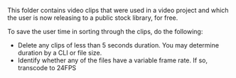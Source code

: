 This folder contains video clips that were used in a video project and which the user is now releasing to a public stock library, for free. 

To save the user time in sorting through the clips, do the following:

- Delete any clips of less than 5 seconds duration. You may determine duration by a CLI or file size. 
- Identify whether any of the files have a variable frame rate. If so, transcode to 24FPS

